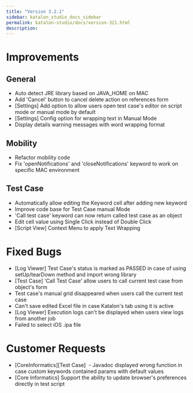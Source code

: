 ```yaml
---
title: "Version 3.2.1" 
sidebar: katalon_studio_docs_sidebar
permalink: katalon-studio/docs/version-321.html 
description: 
---
```

Improvements
============

General
-------

*   Auto detect JRE library based on JAVA_HOME on MAC
*   Add 'Cancel' button to cancel delete action on references form
*   \[Settings\] Add option to allow users open test case's editor on script mode or manual mode by default
*   \[Settings\] Config option for wrapping text in Manual Mode
*   Display details warning messages with word wrapping format

Mobility
--------

*   Refactor mobility code
*   Fix 'openNotifications' and 'closeNotifications' keyword to work on specific MAC environment

Test Case
---------

*   Automatically allow editing the Keyword cell after adding new keyword
*   Improve code base for Test Case manual Mode
*   'Call test case' keyword can now return called test case as an object
*   Edit cell value using Single Click instead of Double Click
*   \[Script View\] Context Menu to apply Text Wrapping

Fixed Bugs
==========

*   \[Log Viewer\] Test Case's status is marked as PASSED in case of using setUp/tearDown method and import wrong library
*   \[Test Case\] 'Call Test Case' allow users to call current test case from object's form
*   Test case's manual grid disappeared when users call the current test case
*   Can't save edited Excel file in case Katalon's tab using it is active
*   \[Log Viewer\] Execution logs can't be displayed when users view logs from another job
*   Failed to select iOS .ipa file

Customer Requests
=================

*   \[CoreInformatics\]\[Test Case\]  - Javadoc displayed wrong function in case custom keywords contained params with default values
*   \[Core Informatics\] Support the ability to update browser's preferences directly in test script